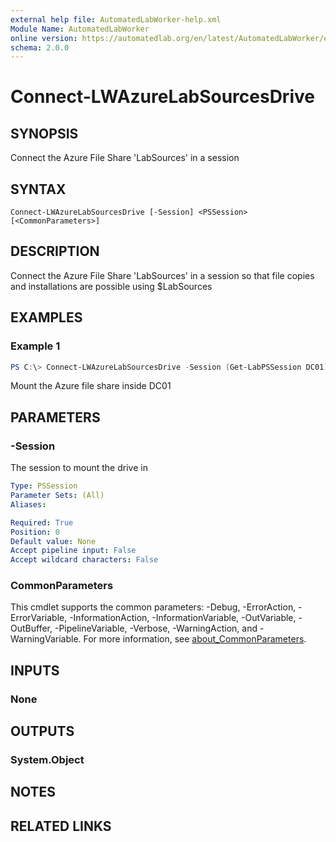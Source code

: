 ```yaml
---
external help file: AutomatedLabWorker-help.xml
Module Name: AutomatedLabWorker
online version: https://automatedlab.org/en/latest/AutomatedLabWorker/en-us/Connect-LWAzureLabSourcesDrive
schema: 2.0.0
---
```


# Connect-LWAzureLabSourcesDrive

## SYNOPSIS
Connect the Azure File Share 'LabSources' in a session

## SYNTAX

```
Connect-LWAzureLabSourcesDrive [-Session] <PSSession> [<CommonParameters>]
```

## DESCRIPTION
Connect the Azure File Share 'LabSources' in a session so that file copies and installations are possible using $LabSources

## EXAMPLES

### Example 1
```powershell
PS C:\> Connect-LWAzureLabSourcesDrive -Session (Get-LabPSSession DC01)
```

Mount the Azure file share inside DC01

## PARAMETERS

### -Session
The session to mount the drive in

```yaml
Type: PSSession
Parameter Sets: (All)
Aliases:

Required: True
Position: 0
Default value: None
Accept pipeline input: False
Accept wildcard characters: False
```

### CommonParameters
This cmdlet supports the common parameters: -Debug, -ErrorAction, -ErrorVariable, -InformationAction, -InformationVariable, -OutVariable, -OutBuffer, -PipelineVariable, -Verbose, -WarningAction, and -WarningVariable. For more information, see [about_CommonParameters](http://go.microsoft.com/fwlink/?LinkID=113216).

## INPUTS

### None
## OUTPUTS

### System.Object
## NOTES

## RELATED LINKS

